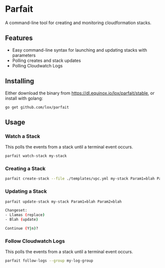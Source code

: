 Parfait 
=======

A command-line tool for creating and monitoring cloudformation stacks. 

## Features 

 * Easy command-line syntax for launching and updating stacks with parameters
 * Polling creates and stack updates
 * Polling Cloudwatch Logs

## Installing

Either download the binary from https://dl.equinox.io/lox/parfait/stable, or install with golang:

```
go get github.com/lox/parfait
```

## Usage

### Watch a Stack

This polls the events from a stack until a terminal event occurs.

```bash
parfait watch-stack my-stack
```

### Creating a Stack

```bash
parfait create-stack --file ./templates/vpc.yml my-stack Param1=blah Param2=blah
```

### Updating a Stack

```bash
parfait update-stack my-stack Param1=blah Param2=blah

Changeset:
- Llamas (replace)
- Blah (update)

Continue (Y|n)?
```

### Follow Cloudwatch Logs

This polls the events from a stack until a terminal event occurs.

```bash
parfait follow-logs --group my-log-group
```

